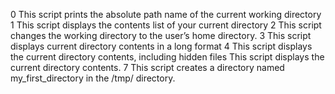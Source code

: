 0 This script prints the absolute path name of the current working directory
1 This script displays the contents list of your current directory
2 This script changes the working directory to the user’s home directory.
3 This script displays current directory contents in a long format
4 This script displays the current directory contents, including hidden files
This script displays the current directory contents.
7 This script creates a directory named my_first_directory in the /tmp/ directory.
